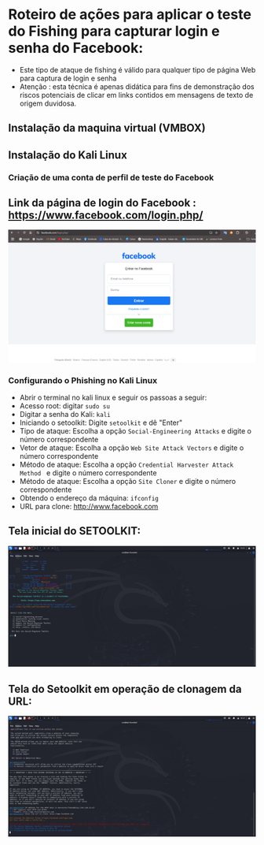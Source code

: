 # Roteiro de ações para aplicar o teste do Fishing para capturar login e senha do Facebook:
- Este tipo de ataque de fishing é válido para qualquer tipo de página Web para captura de login e senha
- Atenção : esta técnica é apenas didática para fins de demonstração dos riscos potenciais de clicar em links contidos em mensagens de texto de origem duvidosa.
## Instalação da maquina virtual (VMBOX)
## Instalação do Kali Linux 
### Criação de uma conta de perfil de teste do Facebook
## Link da página de login do Facebook : https://www.facebook.com/login.php/

![Página de Login do Facebook](images/pagina-login-facebook.png)

### Configurando o Phishing no Kali Linux
- Abrir o terminal no kali linux e seguir os passoas a seguir:
- Acesso root: digitar ``` sudo su ```
- Digitar a senha do Kali: ````kali ````
- Iniciando o setoolkit: Digite ``` setoolkit ``` e dê "Enter"
- Tipo de ataque: Escolha a opção ``` Social-Engineering Attacks ``` e digite o número correspondente
- Vetor de ataque: Escolha a opção ``` Web Site Attack Vectors ``` e digite o número correspondente
- Método de ataque: Escolha a opção ```Credential Harvester Attack Method ``` e digite o número correspondente
- Método de ataque: Escolha a opção ``` Site Cloner ``` e digite o número correspondente
- Obtendo o endereço da máquina: ``` ifconfig ```
- URL para clone: http://www.facebook.com

## Tela inicial do SETOOLKIT:
![Tela do Setoolkit inicial](images/VirtualBox_kali-linux-2024.4-virtualbox-amd64_03_03_2025_16_53_02.png)

## Tela do Setoolkit em operação de clonagem da URL:
![Tela do Setoolkit em operação ](images/VirtualBox_kali-linux-2024.4-virtualbox-amd64_03_03_2025_20_31_57.png)


